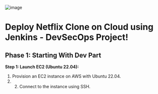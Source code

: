 ![image](https://github.com/user-attachments/assets/d0b738bb-5cd1-46b9-a6df-7e3665752057)
#

# **Deploy Netflix Clone on Cloud using Jenkins - DevSecOps Project!**
## **Phase 1: Starting With Dev Part**
**Step 1: Launch EC2 (Ubuntu 22.04):**
1) Provision an EC2 instance on AWS with Ubuntu 22.04.
2)  2) Connect to the instance using SSH. 
